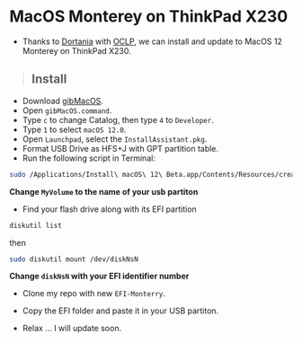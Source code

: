 # MacOS Monterey on ThinkPad X230

- Thanks to [Dortania](https://github.com/dortania) with [OCLP](https://github.com/dortania/OpenCore-Legacy-Patcher), we can install and update to MacOS 12 Monterey on ThinkPad X230.

> ## Install

- Download [gibMacOS](https://github.com/corpnewt/gibMacOS).
- Open `gibMacOS.command`.
- Type `c` to change Catalog, then type `4` to `Developer`.
- Type `1` to select `macOS 12.0`.
- Open `Launchpad`, select the `InstallAssistant.pkg`.
- Format USB Drive as HFS+J with GPT partition table.
- Run the following script in Terminal:

```bash
sudo /Applications/Install\ macOS\ 12\ Beta.app/Contents/Resources/createinstallmedia --volume /Volumes/MyVolume
```

**Change `MyVolume` to the name of your usb partiton**

- Find your flash drive along with its EFI partition

```bash
diskutil list
```

then

```bash
sudo diskutil mount /dev/diskNsN
```

**Change `diskNsN` with your EFI identifier number**

- Clone my repo with new `EFI-Monterry`.
- Copy the EFI folder and paste it in your USB partiton.

- Relax ... I will update soon.
